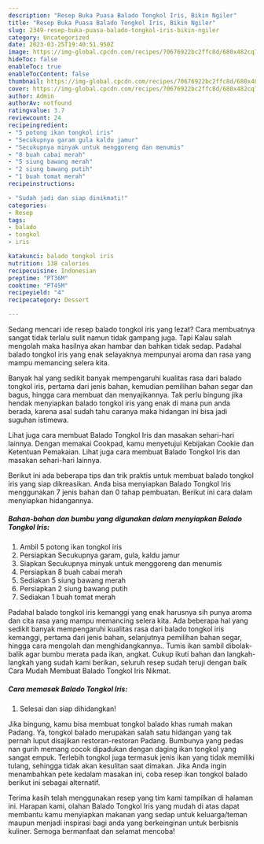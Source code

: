 ```yaml
---
description: "Resep Buka Puasa Balado Tongkol Iris, Bikin Ngiler"
title: "Resep Buka Puasa Balado Tongkol Iris, Bikin Ngiler"
slug: 2349-resep-buka-puasa-balado-tongkol-iris-bikin-ngiler
category: Uncategorized
date: 2023-03-25T19:40:51.950Z
image: https://img-global.cpcdn.com/recipes/70676922bc2ffc8d/680x482cq70/balado-tongkol-iris-foto-resep-utama.jpg
hideToc: false
enableToc: true
enableTocContent: false
thumbnail: https://img-global.cpcdn.com/recipes/70676922bc2ffc8d/680x482cq70/balado-tongkol-iris-foto-resep-utama.jpg
cover: https://img-global.cpcdn.com/recipes/70676922bc2ffc8d/680x482cq70/balado-tongkol-iris-foto-resep-utama.jpg
author: Admin
authorAv: notfound
ratingvalue: 3.7
reviewcount: 24
recipeingredient:
- "5 potong ikan tongkol iris"
- "Secukupnya garam gula kaldu jamur"
- "Secukupnya minyak untuk menggoreng dan menumis"
- "8 buah cabai merah"
- "5 siung bawang merah"
- "2 siung bawang putih"
- "1 buah tomat merah"
recipeinstructions:

- "Sudah jadi dan siap dinikmati!"
categories:
- Resep
tags:
- balado
- tongkol
- iris

katakunci: balado tongkol iris 
nutrition: 138 calories
recipecuisine: Indonesian
preptime: "PT36M"
cooktime: "PT45M"
recipeyield: "4"
recipecategory: Dessert

---
```



Sedang mencari ide resep balado tongkol iris yang lezat? Cara membuatnya sangat tidak terlalu sulit namun tidak gampang juga. Tapi Kalau salah mengolah maka hasilnya akan hambar dan bahkan tidak sedap. Padahal balado tongkol iris yang enak selayaknya mempunyai aroma dan rasa yang mampu memancing selera kita.


Banyak hal yang sedikit banyak mempengaruhi kualitas rasa dari balado tongkol iris, pertama dari jenis bahan, kemudian pemilihan bahan segar dan bagus, hingga cara membuat dan menyajikannya. Tak perlu bingung jika hendak menyiapkan balado tongkol iris yang enak di mana pun anda berada, karena asal sudah tahu caranya maka hidangan ini bisa jadi suguhan istimewa.

Lihat juga cara membuat Balado Tongkol Iris dan masakan sehari-hari lainnya. Dengan memakai Cookpad, kamu menyetujui Kebijakan Cookie dan Ketentuan Pemakaian. Lihat juga cara membuat Balado Tongkol Iris dan masakan sehari-hari lainnya.


Berikut ini ada beberapa tips dan trik praktis untuk membuat balado tongkol iris yang siap dikreasikan. Anda bisa menyiapkan Balado Tongkol Iris menggunakan 7 jenis bahan dan 0 tahap pembuatan. Berikut ini cara dalam menyiapkan hidangannya.

<!--inarticleads1-->

##### Bahan-bahan dan bumbu yang digunakan dalam menyiapkan Balado Tongkol Iris:

1. Ambil 5 potong ikan tongkol iris
1. Persiapkan Secukupnya garam, gula, kaldu jamur
1. Siapkan Secukupnya minyak untuk menggoreng dan menumis
1. Persiapkan 8 buah cabai merah
1. Sediakan 5 siung bawang merah
1. Persiapkan 2 siung bawang putih
1. Sediakan 1 buah tomat merah


Padahal balado tongkol iris kemanggi yang enak harusnya sih punya aroma dan cita rasa yang mampu memancing selera kita. Ada beberapa hal yang sedikit banyak mempengaruhi kualitas rasa dari balado tongkol iris kemanggi, pertama dari jenis bahan, selanjutnya pemilihan bahan segar, hingga cara mengolah dan menghidangkannya.. Tumis ikan sambil dibolak-balik agar bumbu merata pada ikan, angkat. Cukup ikuti bahan dan langkah-langkah yang sudah kami berikan, seluruh resep sudah teruji dengan baik Cara Mudah Membuat Balado Tongkol Iris Nikmat. 

<!--inarticleads2-->

##### Cara memasak Balado Tongkol Iris:


1. Selesai dan siap dihidangkan!

Jika bingung, kamu bisa membuat tongkol balado khas rumah makan Padang. Ya, tongkol balado merupakan salah satu hidangan yang tak pernah luput disajikan restoran-restoran Padang. Bumbunya yang pedas nan gurih memang cocok dipadukan dengan daging ikan tongkol yang sangat empuk. Terlebih tongkol juga termasuk jenis ikan yang tidak memiliki tulang, sehingga tidak akan kesulitan saat dimakan. Jika Anda ingin menambahkan pete kedalam masakan ini, coba resep ikan tongkol balado berikut ini sebagai alternatif. 

Terima kasih telah menggunakan resep yang tim kami tampilkan di halaman ini. Harapan kami, olahan Balado Tongkol Iris yang mudah di atas dapat membantu kamu menyiapkan makanan yang sedap untuk keluarga/teman maupun menjadi inspirasi bagi anda yang berkeinginan untuk berbisnis kuliner. Semoga bermanfaat dan selamat mencoba!
